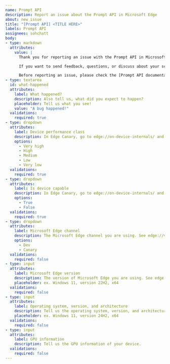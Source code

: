 ```yaml
---
name: Prompt API
description: Report an issue about the Prompt API in Microsoft Edge
about: new issue
title: "[Prompt API] <TITLE HERE>"
labels: Prompt API
assignees: sohchatt
body:
- type: markdown
  attributes:
    value: |
      Thank you for reporting an issue with the Prompt API in Microsoft Edge!

      If you want to send feedback, questions, or discuss about your scenario for built-in AI instead, please [add a comment in issue #1012](https://github.com/MicrosoftEdge/MSEdgeExplainers/issues/1012).

      Before reporting an issue, please check the [Prompt API documentation](https://aka.ms/edge-prompt-api-docs), which includes instructions about how to enable the API in Microsoft Edge.
- type: textarea
  id: what-happened
  attributes:
    label: What happened?
    description: Also tell us, what did you expect to happen?
    placeholder: Tell us what you see!
    value: "A bug happened!"
  validations:
    required: true
- type: dropdown
  attributes:
    label: Device performance class
    description: In Edge Canary, go to edge://on-device-internals/ and find the Device performance value under Tools.
    options:
      - Very high
      - High
      - Medium
      - Low
      - Very low
  validations:
    required: true
- type: dropdown
  attributes:
    label: Is device capable
    description: In Edge Canary, go to edge://on-device-internals/ and find the Device capable value under Model Status.
    options:
      - True
      - False
  validations:
    required: true
- type: dropdown
  attributes:
    label: Microsoft Edge channel
    description: The Microsoft Edge channel you are using. See edge://version.
    options:
      - Dev
      - Canary
  validations:
    required: false
- type: input
  attributes:
    label: Microsoft Edge version
    description: The version of Microsoft Edge you are using. See edge://version.
    placeholder: ex. Windows 11, version 22H2, x64
  validations:
    required: false
- type: input
  attributes:
    label: Operating system, version, and architecture
    description: Tell us the operating system, version, and architecture of your device.
    placeholder: ex. Windows 11, version 24H2, x64
  validations:
    required: false
- type: input
  attributes:
    label: GPU information
    description: Tell us the GPU information of your device.
  validations:
    required: false
---
```

